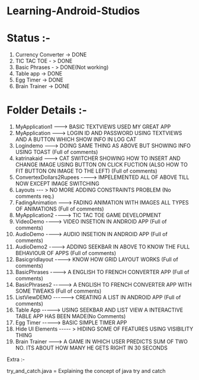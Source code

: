 # Learning-Android-Studios

# Status :-
1. Currency Converter -> DONE
2. TIC TAC TOE - > DONE
3. Basic Phrases - > DONE(Not working)
4. Table app -> DONE
5. Egg Timer -> DONE
6. Brain Trainer -> DONE

# Folder Details :-
1. MyApplication1 ---> BASIC TEXTVIEWS USED MY GREAT APP
2. MyApplication  ---> LOGIN ID AND PASSWORD USING TEXTVIEWS AND A BUTTON WHICH SHOW INFO IN LOG CAT
3. Logindemo      ---> DOING SAME THING AS ABOVE BUT SHOWING INFO USING TOAST  (Full of comments)
4. katrinakaid    ---> CAT SWITCHER SHOWING HOW TO INSERT AND CHANGE IMAGE USING BUTTON ON CLICK FUCTION (ALSO HOW TO FIT BUTTON ON IMAGE TO THE LEFT)  (Full of comments)
5. ConvertexDollars2Rupees  ----> IMPELEMENTED ALL OF ABOVE TILL NOW EXCEPT IMAGE SWITCHING
6. Layouts --- > NO MORE ADDING CONSTRAINTS PROBLEM (No comments req.)
7. FadingAnimation ---> FADING ANIMATION WITH IMAGES ALL TYPES OF ANIMATIONS (Full of comments)
8. MyApplication2 ----> TIC TAC TOE GAME DEVELOPMENT
9. VideoDemo ----> VIDEO INSETION IN ANDROID APP (Full of comments)
10. AudioDemo ----> AUDIO INSETION IN ANDROID APP (Full of comments)
11. AudioDemo2 ----> ADDING SEEKBAR IN ABOVE TO KNOW THE FULL BEHAVIOUR OF APPS (Full of comments)
12. Basicgridlayout ----> KNOW HOW GRID LAYOUT WORKS (Full of comments)
13. BasicPhrases ----> A ENGLISH TO FRENCH CONVERTER APP  (Full of comments)
14. BasicPhrases2 -----> A ENGLISH TO FRENCH CONVERTER APP WITH SOME TWEAKS  (Full of comments)
15. ListViewDEMO  ------> CREATING A LIST IN ANDROID APP  (Full of comments)
16. Table App -----> USING SEEKBAR AND LIST VIEW A INTERACTIVE TABLE APP HAS BEEN MADE(No Comments)
17. Egg Timer -----> BASIC SIMPLE TIMER APP
18. Hide UI Elements ----- > HIDING SOME OF FEATURES USING VISIBILITY THING
19. Brain Trainer ---> A GAME IN WHICH USER PREDICTS SUM OF TWO NO. ITS ABOUT HOW MANY HE GETS RIGHT IN 30 SECONDS

Extra :-

try_and_catch.java = Explaining the concept of java try and catch
